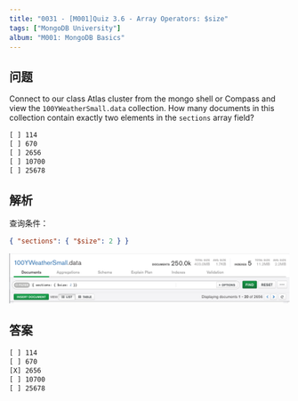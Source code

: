 ```yaml
---
title: "0031 - [M001]Quiz 3.6 - Array Operators: $size"
tags: ["MongoDB University"]
album: "M001: MongoDB Basics"
---
```


## 问题

Connect to our class Atlas cluster from the mongo shell or Compass and view the `100YWeatherSmall.data` collection. How many documents in this collection contain exactly two elements in the `sections` array field?

```
[ ] 114
[ ] 670
[ ] 2656
[ ] 10700
[ ] 25678
```

## 解析

查询条件：

```json
{ "sections": { "$size": 2 } }
```

![](/assets/images/2019/0031/answer.png)

## 答案

```
[ ] 114
[ ] 670
[X] 2656
[ ] 10700
[ ] 25678
```
